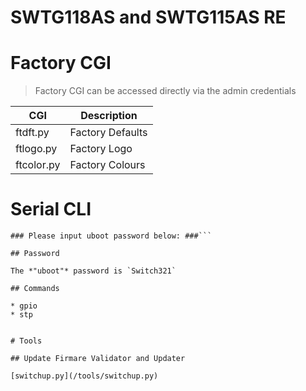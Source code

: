 # SWTG118AS and SWTG115AS RE

# Factory CGI

> Factory CGI can be accessed directly via the admin credentials

| CGI        | Description      |
| ---------- | ---------------- |
| ftdft.py   | Factory Defaults |
| ftlogo.py  | Factory Logo     | 
| ftcolor.py | Factory Colours  |

# Serial CLI

```############Login Menu ############
### Please input uboot password below: ###```

## Password

The *"uboot"* password is `Switch321`

## Commands

* gpio
* stp


# Tools

## Update Firmare Validator and Updater

[switchup.py](/tools/switchup.py)
